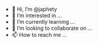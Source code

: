 - 👋 Hi, I’m @japhety
- 👀 I’m interested in ...
- 🌱 I’m currently learning ...
- 💞️ I’m looking to collaborate on ...
- 📫 How to reach me ...

<!---
japhety/japhety is a ✨ special ✨ repository because its `README.md` (this file) appears on your GitHub profile.
You can click the Preview link to take a look at your changes.
--->
